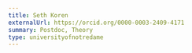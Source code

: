 ```yaml
---
title: Seth Koren
externalUrl: https://orcid.org/0000-0003-2409-4171
summary: Postdoc, Theory
type: universityofnotredame
---
```

